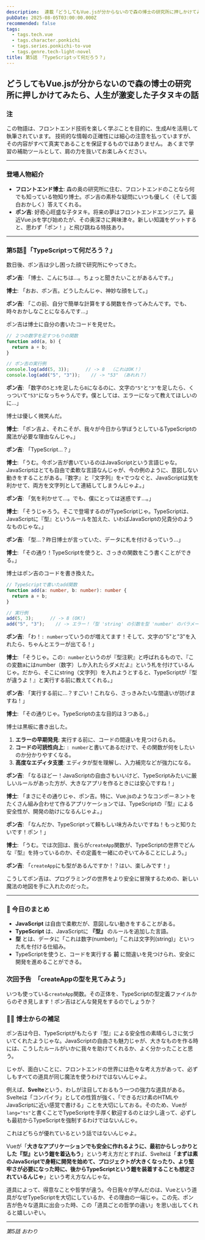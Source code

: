 ```yaml
---
description:  連載「どうしてもVue.jsが分からないので森の博士の研究所に押しかけてみたら、人生が激変した子タヌキの話」\nフロントエンドエンジニアを夢見る子タヌキ・ポン吉が、森の奥の研究所で天才博士と出会い、Vue.jsの不思議な世界に飛び込む！
pubDate: 2025-08-05T03:00:00.000Z
recommended: false
tags:
  - tags.tech.vue
  - tags.character.ponkichi
  - tags.series.ponkichi-to-vue
  - tags.genre.tech-light-novel
title: 第5話 「TypeScriptって何だろう？」
---
```


## どうしてもVue.jsが分からないので森の博士の研究所に押しかけてみたら、人生が激変した子タヌキの話

### 注

この物語は、フロントエンド技術を楽しく学ぶことを目的に、生成AIを活用して執筆されています。
技術的な情報の正確性には細心の注意を払っていますが、その内容がすべて真実であることを保証するものではありません。
あくまで学習の補助ツールとして、肩の力を抜いてお楽しみください。

---

### 登場人物紹介

*   **フロントエンド博士**: 森の奥の研究所に住む、フロントエンドのことなら何でも知っている物知り博士。ポン吉の素朴な疑問にいつも優しく（そして面白おかしく）答えてくれる。
*   **ポン吉**: 好奇心旺盛な子タヌキ。将来の夢はフロントエンドエンジニア。最近Vue.jsを学び始めたが、その奥深さに興味津々。新しい知識をゲットすると、思わず「ポン！」と飛び跳ねる特技あり。

---

### 第5話🦝「TypeScriptって何だろう？」

数日後、ポン吉は少し困った顔で研究所にやってきた。

**ポン吉**: 「博士、こんにちは...。ちょっと聞きたいことがあるんです。」

**博士**: 「おお、ポン吉。どうしたんじゃ、神妙な顔をして。」

**ポン吉**: 「この前、自分で簡単な計算をする関数を作ってみたんです。でも、時々おかしなことになるんです...」

ポン吉は博士に自分の書いたコードを見せた。

```javascript
// ２つの数字を足すつもりの関数
function add(a, b) {
  return a + b;
}

// ポン吉の実行例
console.log(add(5, 3));      // -> 8  （これはOK！）
console.log(add("5", "3"));    // -> "53" （あれれ？）
```

**ポン吉**: 「数字の`5`と`3`を足したら`8`になるのに、文字の`"5"`と`"3"`を足したら、くっついて`"53"`になっちゃうんです。僕としては、エラーになって教えてほしいのに...」

博士は優しく微笑んだ。

**博士**: 「ポン吉よ、それこそが、我々が今日から学ぼうとしているTypeScriptの魔法が必要な理由なんじゃ。」

**ポン吉**: 「TypeScript...？」

**博士**: 「うむ。今ポン吉が書いているのはJavaScriptという言語じゃな。JavaScriptはとても自由で柔軟な言語なんじゃが、今の例のように、意図しない動きをすることがある。『数字』と『文字列』を`+`でつなぐと、JavaScriptは気を利かせて、両方を文字列として連結してしまうんじゃよ。」

**ポン吉**: 「気を利かせて...。でも、僕にとっては迷惑です...。」

**博士**: 「そうじゃろう。そこで登場するのがTypeScriptじゃ。TypeScriptは、JavaScriptに『型』というルールを加えた、いわばJavaScriptの兄貴分のようなものじゃな。」

**ポン吉**: 「型...？昨日博士が言っていた、データに札を付けるっていう...」

**博士**: 「その通り！TypeScriptを使うと、さっきの関数をこう書くことができる。」

博士はポン吉のコードを書き換えた。

```typescript
// TypeScriptで書いたadd関数
function add(a: number, b: number): number {
  return a + b;
}

// 実行例
add(5, 3);      // -> 8 (OK!)
add("5", "3");    // -> エラー！「型 'string' の引数を型 'number' のパラメーターに割り当てることはできません。」
```

**ポン吉**: 「わ！`: number`っていうのが増えてます！そして、文字の"5"と"3"を入れたら、ちゃんとエラーが出てる！」

**博士**: 「そうじゃ。この`: number`というのが『型注釈』と呼ばれるもので、『この変数aにはnumber（数字）しか入れたらダメだよ』という札を付けているんじゃ。だから、そこにstring（文字列）を入れようとすると、TypeScriptが『型が違うよ！』と実行する前に教えてくれる。」

**ポン吉**: 「実行する前に...？すごい！これなら、さっきみたいな間違いが防げますね！」

**博士**: 「その通りじゃ。TypeScriptの主な目的は３つある。」

博士は黒板に書き出した。

1.  **エラーの早期発見**: 実行する前に、コードの間違いを見つけられる。
2.  **コードの可読性向上**: `: number`と書いてあるだけで、その関数が何をしたいのか分かりやすくなる。
3.  **高度なエディタ支援**: エディタが型を理解し、入力補完などが強力になる。

**ポン吉**: 「なるほどー！JavaScriptの自由さもいいけど、TypeScriptみたいに厳しいルールがあった方が、大きなアプリを作るときには安心ですね！」

**博士**: 「まさにその通りじゃ、ポン吉。特に、Vue.jsのようなコンポーネントをたくさん組み合わせて作るアプリケーションでは、TypeScriptの『型』による安全性が、開発の助けになるんじゃよ。」

**ポン吉**: 「なんだか、TypeScriptって頼もしい味方みたいですね！もっと知りたいです！ポン！」

**博士**: 「うむ。では次回は、我らが`createApp`関数が、TypeScriptの世界でどんな『型』を持っているのか、その定義を一緒にのぞいてみることにしよう。」

**ポン吉**: 「`createApp`にも型があるんですか！？はい、楽しみです！」

こうしてポン吉は、プログラミングの世界をより安全に冒険するための、新しい魔法の地図を手に入れたのだった。

---

### **🌟 今日のまとめ**

- **JavaScript** は自由で柔軟だが、意図しない動きをすることがある。
- **TypeScript** は、JavaScriptに **『型』** のルールを追加した言語。
- **型** とは、データに「これは数字(number)」「これは文字列(string)」といった札を付ける仕組み。
- TypeScriptを使うと、コードを実行する **前** に間違いを見つけられ、安全に開発を進めることができる。

### **次回予告　「createAppの型を見てみよう」**  

いつも使っている`createApp`関数。その正体を、TypeScriptの型定義ファイルからのぞき見します！ポン吉はどんな発見をするのでしょうか？

###  👨‍🏫 博士からの補足

ポン吉は今日、TypeScriptがもたらす『型』による安全性の素晴らしさに気づいてくれたようじゃな。JavaScriptの自由さも魅力じゃが、大きなものを作る時には、こうしたルールがいかに我々を助けてくれるか、よく分かったことと思う。

じゃが、面白いことに、フロントエンドの世界には色々な考え方があって、必ずしもすべての道具が同じ魔法を使うわけではないんじゃよ。

例えば、**Svelte**という、わしが注目しておるもう一つの強力な道具がある。Svelteは「コンパイラ」としての性質が強く、「できるだけ素のHTMLやJavaScriptに近い感覚で書ける」ことを大切にしておる。そのため、Vueが`lang="ts"`と書くことでTypeScriptを手厚く歓迎するのとは少し違って、必ずしも最初からTypeScriptを強制するわけではないんじゃ。

これはどちらが優れているという話ではないんじゃよ。

Vueが「**大きなアプリケーションでも安全に作れるように、最初からしっかりとした『型』という鎧を着込もう**」という考え方だとすれば、Svelteは「**まずは素のJavaScriptで身軽に開発を始めて、プロジェクトが大きくなったり、より堅牢さが必要になった時に、後からTypeScriptという鎧を装着することも想定されているんじゃ**」という考え方なんじゃな。

道具によって、得意なことや哲学が違う。今日我々が学んだのは、Vueという道具がなぜTypeScriptを大切にしているか、その理由の一端じゃ。この先、ポン吉が色々な道具に出会った時、この「道具ごとの哲学の違い」を思い出してくれると嬉しいぞい。

---
*第5話 おわり*